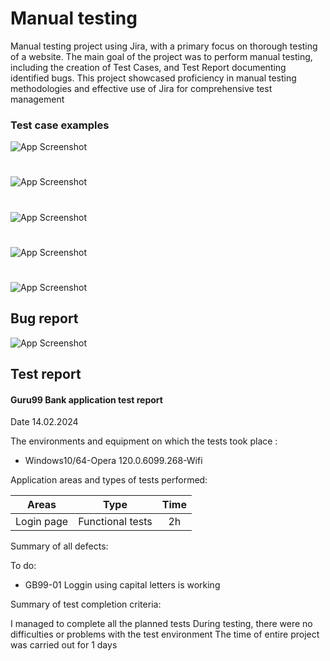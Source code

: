 
# Manual testing

Manual testing project using Jira, with a primary focus on thorough
testing of a website. The main goal of the project was to perform
manual testing, including the creation of  Test Cases, and
Test Report documenting identified bugs. This project showcased
proficiency in manual testing methodologies and effective use of Jira
for comprehensive test management
### Test case examples



![App Screenshot](https://i.imgur.com/ic5KQij.png)
# 
![App Screenshot](https://i.imgur.com/E0UIHxw.png)
# 
![App Screenshot](https://i.imgur.com/oCHR84j.png)
# 
![App Screenshot](https://i.imgur.com/DM5Uq3l.png)
# 
![App Screenshot](https://i.imgur.com/e7hXwAs.png)
## Bug report 
![App Screenshot](https://i.imgur.com/60TJVUb.png)

## Test report
#### Guru99 Bank application test report
Date 14.02.2024

The environments and equipment on which the tests took place
:
- Windows10/64-Opera 120.0.6099.268-Wifi


Application areas and types of tests performed:

| Areas | Type  | Time   |
| :---:   | :---: | :---: |
| Login page | Functional tests   | 2h  |


Summary of all defects:

To do:

- GB99-01 Loggin using capital letters is working

Summary of test completion criteria:

I managed to complete all the planned tests
During testing, there were no difficulties or problems with the test environment
The time of entire project was carried out for 1 days



